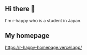 ## Hi there 👋
I'm r-happy who is a student in Japan.

## My homepage
 https://r-happy-homepage.vercel.app/
